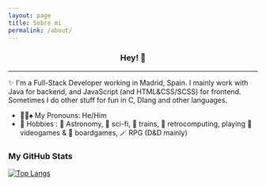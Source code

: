 ```yaml
---
layout: page
title: Sobre mi
permalink: /about/
---
```


<h3 align="center">Hey! 👋</h3>

---

✨ I'm a Full-Stack Developer working in Madrid, Spain. I mainly work with Java for backend, and JavaScript (and HTML&CSS/SCSS) for frontend. 
Sometimes I do other stuff for fun in C, Dlang and other languages.



- 🏳️‍🌈♠ My Pronouns: He/Him
- 🍑 Hobbies : 🔭 Astronomy, 🤖 sci-fi, 🚂 trains, 💾 retrocomputing, playing 👾 videogames & 🎲 boardgames, 🪄 RPG (D&D mainly)



### My GitHub Stats

[![Top Langs](https://github-readme-stats.vercel.app/api/top-langs/?username=Zardoz89)](https://github.com/anuraghazra/github-readme-stats)



